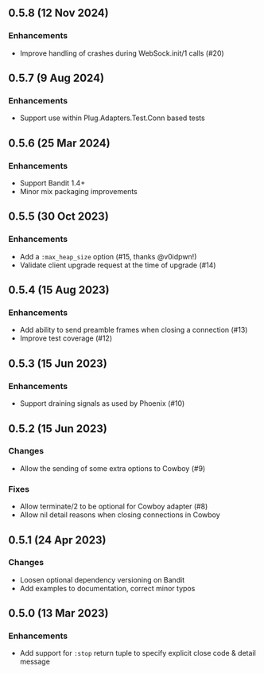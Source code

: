 ## 0.5.8 (12 Nov 2024)

### Enhancements

* Improve handling of crashes during WebSock.init/1 calls (#20)

## 0.5.7 (9 Aug 2024)

### Enhancements

* Support use within Plug.Adapters.Test.Conn based tests

## 0.5.6 (25 Mar 2024)

### Enhancements

* Support Bandit 1.4+
* Minor mix packaging improvements

## 0.5.5 (30 Oct 2023)

### Enhancements

* Add a `:max_heap_size` option (#15, thanks @v0idpwn!)
* Validate client upgrade request at the time of upgrade (#14)

## 0.5.4 (15 Aug 2023)

### Enhancements

* Add ability to send preamble frames when closing a connection (#13)
* Improve test coverage (#12)

## 0.5.3 (15 Jun 2023)

### Enhancements

* Support draining signals as used by Phoenix (#10)

## 0.5.2 (15 Jun 2023)

### Changes

* Allow the sending of some extra options to Cowboy (#9)

### Fixes

* Allow terminate/2 to be optional for Cowboy adapter (#8)
* Allow nil detail reasons when closing connections in Cowboy

## 0.5.1 (24 Apr 2023)

### Changes

* Loosen optional dependency versioning on Bandit
* Add examples to documentation, correct minor typos

## 0.5.0 (13 Mar 2023)

### Enhancements

* Add support for `:stop` return tuple to specify explicit close code & detail message
